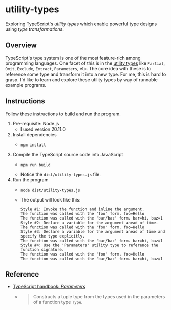 # utility-types

Exploring TypeScript's *utility types* which enable powerful type designs using *type transformations*.


## Overview

TypeScript's type system is one of the most feature-rich among programming languages. One facet of this is in the [utility types](https://www.typescriptlang.org/docs/handbook/utility-types.html)
like `Partial`, `Omit`, `Exclude`, `Extract`, `Parameters`, etc. The core idea with these is to reference some type and
transform it into a new type. For me, this is hard to grasp. I'd like to learn and explore these utility types by way
of runnable example programs.


## Instructions

Follow these instructions to build and run the program.

1. Pre-requisite: Node.js
    * I used version 20.11.0
2. Install dependencies
    * ```shell
      npm install
      ```
3. Compile the TypeScript source code into JavaScript
    * ```shell
      npm run build
      ```
    * Notice the `dist/utility-types.js` file. 
4. Run the program
    * ```shell
      node dist/utility-types.js
      ```
    * The output will look like this:
      ```text
      Style #1: Invoke the function and inline the argument.
      The function was called with the 'foo' form. foo=Hello
      The function was called with the 'bar/baz' form. bar=hi, baz=1
      Style #2: Declare a variable for the argument ahead of time.
      The function was called with the 'foo' form. foo=Hello
      Style #3: Declare a variable for the argument ahead of time and specify the type explicitly.
      The function was called with the 'bar/baz' form. bar=hi, baz=1
      Style #4: Use the 'Parameters' utility type to reference the function signature.
      The function was called with the 'foo' form. foo=Hello
      The function was called with the 'bar/baz' form. bar=hi, baz=1
      ```


## Reference

* [TypeScript handbook: *Parameters<Type>*](https://www.typescriptlang.org/docs/handbook/utility-types.html#parameterstype)
  * > Constructs a tuple type from the types used in the parameters of a function type `Type`.

